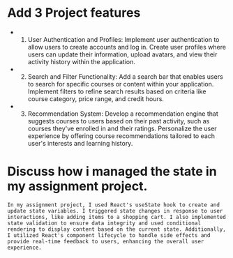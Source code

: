 # Add 3 Project features

- 1. User Authentication and Profiles:
     Implement user authentication to allow users to create accounts and log in.
     Create user profiles where users can update their information, upload avatars, and view their activity history within the application.

- 2. Search and Filter Functionality:
     Add a search bar that enables users to search for specific courses or content within your application.
     Implement filters to refine search results based on criteria like course category, price range, and credit hours.

- 3. Recommendation System:
     Develop a recommendation engine that suggests courses to users based on their past activity, such as courses they've enrolled in and their ratings.
     Personalize the user experience by offering course recommendations tailored to each user's interests and learning history.

# Discuss how i managed the state in my assignment project.

    In my assignment project, I used React's useState hook to create and update state variables. I triggered state changes in response to user interactions, like adding items to a shopping cart. I also implemented state validation to ensure data integrity and used conditional rendering to display content based on the current state. Additionally, I utilized React's component lifecycle to handle side effects and provide real-time feedback to users, enhancing the overall user experience.
